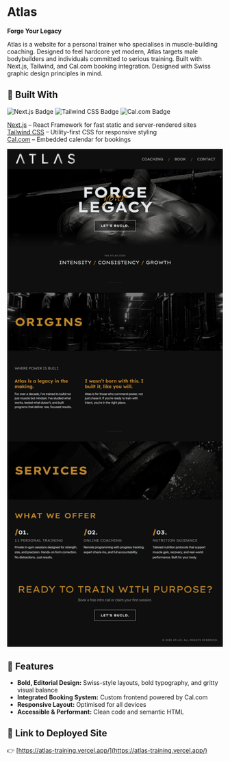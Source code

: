 # Atlas

**Forge Your Legacy**

Atlas is a website for a personal trainer who specialises in muscle-building coaching. Designed to feel hardcore yet modern, Atlas targets male bodybuilders and individuals committed to serious training. Built with Next.js, Tailwind, and Cal.com booking integration. Designed with Swiss graphic design principles in mind.

## 🧱 Built With

<div>
    <img src="https://img.shields.io/badge/Next.js-000000?style=for-the-badge&logo=nextdotjs&logoColor=white" alt="Next.js Badge"/>
    <img src="https://img.shields.io/badge/Tailwind_CSS-38B2AC?style=for-the-badge&logo=tailwind-css&logoColor=white" alt="Tailwind CSS Badge"/>
    <img src="https://img.shields.io/badge/Cal.com-000000?style=for-the-badge&logo=data:image/svg+xml;base64,PHN2ZyBmaWxsPSJ3aGl0ZSIgdmlld0JveD0iMCAwIDI0IDI0IiB4bWxucz0iaHR0cDovL3d3dy53My5vcmcvMjAwMC9zdmciPjxwYXRoIGQ9Ik0xMiAxLjVDNi44IDAgMi41IDUuMyAyLjUgMTBTNi44IDIyIDEyIDIyYzUuMiAwIDkuNS00LjMgOS41LTkuNXMtNC4zLTkuNS05LjUtOS41em0wIDE3QzcuMSAyMC4yIDMuOCAxNi45IDMuOCAxMFM3LjEgMy44IDEyIDMuOHM4LjIgMy4zIDguMiA2LjItMy4zIDguMi04LjIgOC4yeiIvPjwvc3ZnPg==" alt="Cal.com Badge"/>
</div>

[Next.js](https://nextjs.org/) – React Framework for fast static and server-rendered sites  
[Tailwind CSS](https://tailwindcss.com/) – Utility-first CSS for responsive styling  
[Cal.com](https://cal.com/) – Embedded calendar for bookings  

<p align="center">
  <img src="./public/atlas-screenshot.png" width="1000" height="auto" title="Screenshot of Atlas">
</p>

## 🚀 Features

- **Bold, Editorial Design:** Swiss-style layouts, bold typography, and gritty visual balance  
- **Integrated Booking System:** Custom frontend powered by Cal.com  
- **Responsive Layout:** Optimised for all devices  
- **Accessible & Performant:** Clean code and semantic HTML  


## 🔗 Link to Deployed Site

👉 [https://atlas-training.vercel.app/](https://atlas-training.vercel.app/)